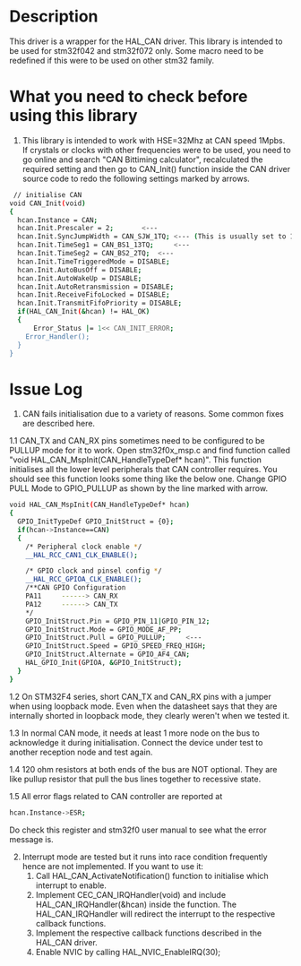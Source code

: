 # Description

This driver is a wrapper for the HAL_CAN driver.
This library is intended to be used for stm32f042 and stm32f072 only.
Some macro need to be redefined if this were to be used on other stm32 family.

# What you need to check before using this library

1. This library is intended to work with HSE=32Mhz at CAN speed 1Mpbs. If crystals or clocks with other frequencies were to be used, you need to go online and search "CAN Bittiming calculator", recalculated the required setting and then go to CAN_Init() function inside the CAN driver source code to redo the following settings marked by arrows.
```bash
 // initialise CAN
void CAN_Init(void)
{
  hcan.Instance = CAN;
  hcan.Init.Prescaler = 2;		 <---
  hcan.Init.SyncJumpWidth = CAN_SJW_1TQ; <--- (This is usually set to 1)
  hcan.Init.TimeSeg1 = CAN_BS1_13TQ;     <---
  hcan.Init.TimeSeg2 = CAN_BS2_2TQ;	 <---
  hcan.Init.TimeTriggeredMode = DISABLE;
  hcan.Init.AutoBusOff = DISABLE;
  hcan.Init.AutoWakeUp = DISABLE;
  hcan.Init.AutoRetransmission = DISABLE;
  hcan.Init.ReceiveFifoLocked = DISABLE;
  hcan.Init.TransmitFifoPriority = DISABLE;
  if(HAL_CAN_Init(&hcan) != HAL_OK)
  {
	  Error_Status |= 1<< CAN_INIT_ERROR;
    Error_Handler();
  }
}
```

# Issue Log

1. CAN fails initialisation due to a variety of reasons. Some common fixes are described here.

1.1 CAN_TX and CAN_RX pins sometimes need to be configured to be PULLUP mode for it to work. Open stm32f0x_msp.c and find function called "void HAL_CAN_MspInit(CAN_HandleTypeDef* hcan)". This function initialises all the lower level peripherals that CAN controller requires. You should see this function looks some thing like the below one. Change GPIO PULL Mode to GPIO_PULLUP as shown by the line marked with arrow.
```bash
void HAL_CAN_MspInit(CAN_HandleTypeDef* hcan)
{
  GPIO_InitTypeDef GPIO_InitStruct = {0};
  if(hcan->Instance==CAN)
  {
    /* Peripheral clock enable */
    __HAL_RCC_CAN1_CLK_ENABLE();

    /* GPIO clock and pinsel config */
    __HAL_RCC_GPIOA_CLK_ENABLE();
    /**CAN GPIO Configuration
    PA11     ------> CAN_RX
    PA12     ------> CAN_TX
    */
    GPIO_InitStruct.Pin = GPIO_PIN_11|GPIO_PIN_12;
    GPIO_InitStruct.Mode = GPIO_MODE_AF_PP;
    GPIO_InitStruct.Pull = GPIO_PULLUP;		<---
    GPIO_InitStruct.Speed = GPIO_SPEED_FREQ_HIGH;
    GPIO_InitStruct.Alternate = GPIO_AF4_CAN;
    HAL_GPIO_Init(GPIOA, &GPIO_InitStruct);
  }
}
```

1.2 On STM32F4 series, short CAN_TX and CAN_RX pins with a jumper when using loopback mode. Even when the datasheet says that they are internally shorted in loopback mode, they clearly weren't when we tested it.

1.3 In normal CAN mode, it needs at least 1 more node on the bus to acknowledge it during initialisation. Connect the device under test to another reception node and test again.

1.4 120 ohm resistors at both ends of the bus are NOT optional. They are like pullup resistor that pull the bus lines together to recessive state.

1.5 All error flags related to CAN controller are reported at 
	
```bash
hcan.Instance->ESR;
```
Do check this register and stm32f0 user manual to see what the error message is.

2. Interrupt mode are tested but it runs into race condition frequently hence are not implemented. If you want to use it:
	1. Call HAL_CAN_ActivateNotification() function to initialise which interrupt to enable.
	2. Implement CEC_CAN_IRQHandler(void) and include HAL_CAN_IRQHandler(&hcan) inside the function. The HAL_CAN_IRQHandler will redirect the interrupt to the respective callback functions.
	3. Implement the respective callback functions described in the HAL_CAN driver.
	4. Enable NVIC by calling HAL_NVIC_EnableIRQ(30);
 




